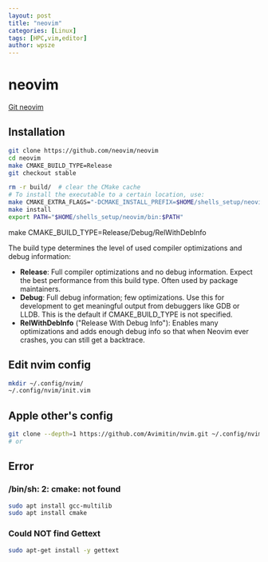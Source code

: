 ```yaml
---
layout: post
title: "neovim"
categories: [Linux]
tags: [HPC,vim,editor]
author: wpsze
---
```


# neovim

[Git neovim](https://github.com/neovim/neovim)

## Installation

```sh
git clone https://github.com/neovim/neovim
cd neovim 
make CMAKE_BUILD_TYPE=Release
git checkout stable

rm -r build/  # clear the CMake cache
# To install the executable to a certain location, use:
make CMAKE_EXTRA_FLAGS="-DCMAKE_INSTALL_PREFIX=$HOME/shells_setup/neovim"
make install
export PATH="$HOME/shells_setup/neovim/bin:$PATH"
```

make CMAKE_BUILD_TYPE=Release/Debug/RelWithDebInfo

The build type determines the level of used compiler optimizations and debug information:
- **Release**: Full compiler optimizations and no debug information. Expect the best performance from this build type. Often used by package maintainers.
- **Debug**: Full debug information; few optimizations. Use this for development to get meaningful output from debuggers like GDB or LLDB. This is the default if CMAKE_BUILD_TYPE is not specified.
- **RelWithDebInfo** ("Release With Debug Info"): Enables many optimizations and adds enough debug info so that when Neovim ever crashes, you can still get a backtrace.

## Edit nvim config

```sh
mkdir ~/.config/nvim/
~/.config/nvim/init.vim
```

## Apple other's config
```sh
git clone --depth=1 https://github.com/Avimitin/nvim.git ~/.config/nvim
# or

```

## Error 

### /bin/sh: 2: cmake: not found
```sh
sudo apt install gcc-multilib
sudo apt install cmake
```

### Could NOT find Gettext
```sh
sudo apt-get install -y gettext
```
